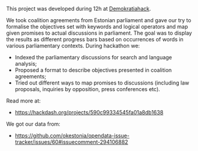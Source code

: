This project was developed during 12h at [Demokratiahack](https://www.sitra.fi/tapahtumat/demokratiahack/).

We took coalition agreements from Estonian parliament and gave our try to formalise the objectives set with keywords and logical operators and map given promises to actual discussions in parliament. The goal was to display the results as different progress bars based on occurrences of words in various parliamentary contexts. During hackathon we:

* Indexed the parliamentary discussions for search and language analysis;
* Proposed a format to describe objectives presented in coalition agreements;
* Tried out different ways to map promises to discussions (including law proposals, inquiries by opposition, press conferences etc).

Read more at:

* https://hackdash.org/projects/590c99334545fa01a8db1638

We got our data from:

* https://github.com/okestonia/opendata-issue-tracker/issues/60#issuecomment-294106882
